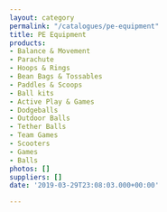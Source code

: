 ```yaml
---
layout: category
permalink: "/catalogues/pe-equipment"
title: PE Equipment
products:
- Balance & Movement
- Parachute
- Hoops & Rings
- Bean Bags & Tossables
- Paddles & Scoops
- Ball kits
- Active Play & Games
- Dodgeballs
- Outdoor Balls
- Tether Balls
- Team Games
- Scooters
- Games
- Balls
photos: []
suppliers: []
date: '2019-03-29T23:08:03.000+00:00'

---
```

